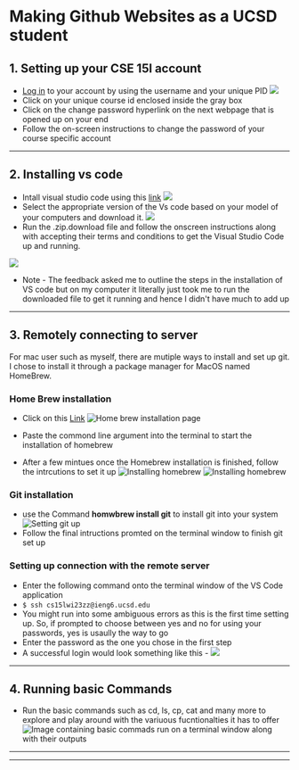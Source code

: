 # Making Github Websites as a UCSD student

## 1. Setting up your CSE 15l account
  - [Log in](https://sdacs.ucsd.edu/~icc/index.php) to your account by using the username and your unique PID 
  ![](add1.png)
  - Click on your unique course id enclosed inside the gray box
  - Click on the change password hyperlink on the next webpage that is opened up on your end 
  - Follow the on-screen instructions to change the password of your course specific account

***

## 2. Installing vs code 
  - Intall visual studio code using this [link](https://code.visualstudio.com/)
  ![](vs%20code%20install%20ss.png)
  - Select the appropriate version of the Vs code based on your model of your computers and download it.
  ![](VS3.png)
  - Run the .zip.download file and follow the onscreen instructions along with accepting their terms and conditions to get the Visual Studio Code up and running.
 
  ![](VS2.png)
  
  
  - Note - The feedback asked me to outline the steps in the installation of VS code but on my computer it literally just took me to run the downloaded file to get it running and hence I didn't have much to add up


***

## 3. Remotely connecting to server 
For mac user such as myself, there are mutiple ways to install and set up git.
I chose to install it through a package manager for MacOS named HomeBrew.


  ### Home Brew installation
  - Click on this [Link](https://brew.sh)
  ![Home brew installation page](Hb%20install%20ss.png)
  
  - Paste the commond line argument into the terminal to start the installation of homebrew
  - After a few mintues once the Homebrew installation is finished, follow the intrcutions to set it up
![Installing homebrew](SS1.png)
![Installing homebrew](SS2.png)


  ### Git installation
   - use the Command **homwbrew install git** to install git into your system
![Setting git up](SS3.png)
   - Follow the final intructions promted on the terminal window to finish git set up
  
  
  ### Setting up connection with the remote server
  - Enter the following command onto the terminal window of the VS Code application 
  - `$ ssh cs15lwi23zz@ieng6.ucsd.edu`
  - You might run into some ambiguous errors as this is the first time setting up. So, if prompted to choose between yes and no for using your passwords, yes is usaully the way to go 
  - Enter the password as the one you chose in the first step
  - A successful login would look something like this -
  ![](add2.png)
  
***

## 4. Running basic Commands
- Run the basic commands such as cd, ls, cp, cat and many more to explore and play around with the variuous fucntionalties it has to offer
![Image containing basic commads run on a terminal window along with their outputs](Running%20commands%20ss.png)

***
***
